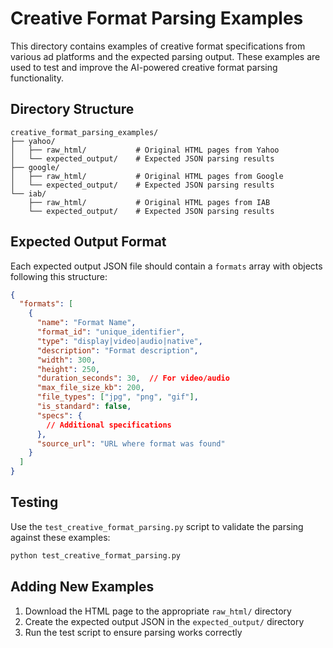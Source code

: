 # Creative Format Parsing Examples

This directory contains examples of creative format specifications from various ad platforms and the expected parsing output. These examples are used to test and improve the AI-powered creative format parsing functionality.

## Directory Structure

```
creative_format_parsing_examples/
├── yahoo/
│   ├── raw_html/           # Original HTML pages from Yahoo
│   └── expected_output/    # Expected JSON parsing results
├── google/
│   ├── raw_html/           # Original HTML pages from Google
│   └── expected_output/    # Expected JSON parsing results
└── iab/
    ├── raw_html/           # Original HTML pages from IAB
    └── expected_output/    # Expected JSON parsing results
```

## Expected Output Format

Each expected output JSON file should contain a `formats` array with objects following this structure:

```json
{
  "formats": [
    {
      "name": "Format Name",
      "format_id": "unique_identifier",
      "type": "display|video|audio|native",
      "description": "Format description",
      "width": 300,
      "height": 250,
      "duration_seconds": 30,  // For video/audio
      "max_file_size_kb": 200,
      "file_types": ["jpg", "png", "gif"],
      "is_standard": false,
      "specs": {
        // Additional specifications
      },
      "source_url": "URL where format was found"
    }
  ]
}
```

## Testing

Use the `test_creative_format_parsing.py` script to validate the parsing against these examples:

```bash
python test_creative_format_parsing.py
```

## Adding New Examples

1. Download the HTML page to the appropriate `raw_html/` directory
2. Create the expected output JSON in the `expected_output/` directory
3. Run the test script to ensure parsing works correctly